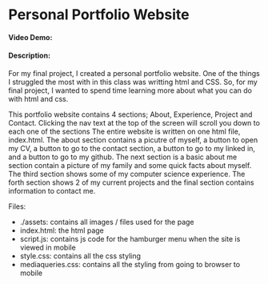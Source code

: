 # Personal Portfolio Website
#### Video Demo:  <URL HERE>
#### Description: 
For my final project, I created a personal portfolio website. One of the things I struggled the most with in this class was writting html and CSS. 
So, for my final project, I wanted to spend time learning more about what you can do with html and css. 

This portfolio website contains 4 sections; About, Experience, Project and Contact. Clicking the nav text at the top of the screen will scroll you down to each one of the sections
The entire website is written on one html file, index.html. The about section contains a picutre of myself, a button to open my CV, a button to go to the contact section, a button to go to my linked in, and a button to go to my github. The next section is a basic about me section contain a picture of my family and some quick facts about myself. The third section shows some of my computer science experience. The forth section shows 2 of my current projects and the final section contains information to contact me. 

Files:
- ./assets: contains all images / files used for the page
- index.html: the html page
- script.js: contains js code for the hamburger menu when the site is viewed in mobile
- style.css: contains all the css styling
- mediaqueries.css: contains all the styling from going to browser to mobile